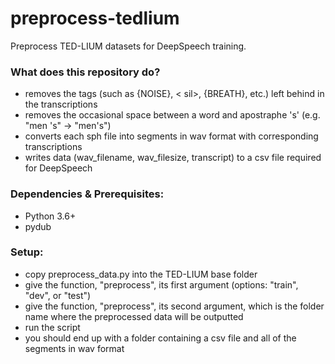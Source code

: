 # preprocess-tedlium
Preprocess TED-LIUM datasets for DeepSpeech training.

### What does this repository do?
  - removes the tags (such as {NOISE}, < sil>, {BREATH}, etc.) left behind in the transcriptions
  - removes the occasional space between a word and apostraphe 's' (e.g. "men 's" -> "men's")
  - converts each sph file into segments in wav format with corresponding transcriptions
  - writes data (wav_filename, wav_filesize, transcript) to a csv file required for DeepSpeech 
  
  
### Dependencies & Prerequisites:
  - Python 3.6+
  - pydub
    

### Setup:
   - copy preprocess_data.py into the TED-LIUM base folder
   - give the function, "preprocess", its first argument (options: "train", "dev", or "test")
   - give the function, "preprocess", its second argument, which is the folder name where the preprocessed data will be outputted
   - run the script
   - you should end up with a folder containing a csv file and all of the segments in wav format
